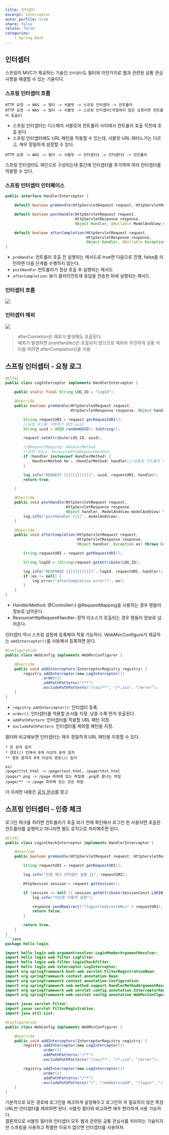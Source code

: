 ```yaml
---
title: 인터셉터
excerpt: Interceptor
autor_porfile: true
share: false
relate: false
categories:
    - Spring Boot
---
```


## 인터셉터
스프링이 MVC가 제공하는 기술인 `인터셉터`도 필터와 마찬가지로 웹과 관련된 공통 관심 사항을 해결할 수 있는 기술이다. 

### 스프링 인터셉터 흐름
```
HTTP 요청 -> WAS -> 필터 -> 서블릿 -> 스프링 인터셉터 -> 컨트롤러
HTTP 요청 -> WAS -> 필터 -> 서블릿 -> 스프링 인터셉터(적절하지 않은 요청이면 컨트롤러 호출X)
```
* 스프링 인터셉터는 디스패처 서블릿과 컨트롤러 사이에서 컨트롤러 호출 직전에 호출 된다.
* 스프링 인터셉터에도 URL 패턴을 적용할 수 있는데, 서블릿 URL 패터노가는 다르고, 매우 정밀하게 설정할 수 있다.

```
HTTP 요청 -> WAS -> 필터 -> 서블릿 -> 인터셉터1 -> 인터셉터2 -> 컨트롤러
```
스프링 인터셉터도 체인으로 구성되는데 중간에 인터셉터를 추가하여 여러 인터셉터를 적용할 수 있다.

### 스프링 인터셉터 인터페이스
```java
public interface HandlerInterceptor {

    default boolean preHandle(HttpServletRequest request, HttpServletResponse response, Object Handler) throws Eception{}

    default boolean postHandle(HttpServletRequest request, 
                               HttpServletResposne response, 
                               Object Handler, @Nullable ModelAndView modelAndView) throws Exception{}

    default boolean afterCompletion(HttpServletRequest request, 
                                    HttpServletResposne response, 
                                    Object Handler, @Nullable Exception ex) throws Exception{}
}
```
* `preHandle`: 컨트롤러 호출 전 실행되는 메서드로 true면 다음으로 진행, false를 리턴하면 다음 단계를 수행하지 않는다.
* `postHandle`: 컨트롤러가 정상 호출 후 실행되는 메서드
* `afterCompletion`: 뷰가 클라이언트에 응답을 전송한 뒤에 실행되는 메서드

### 인터셉터 흐름
<div><img src = "../../assets/images/blogImg/interceptor_flow.png"/></div>

### 인터셉터 예외
<div><img src = "../../assets/images/blogImg/interceptor_exception.png"/></div>

> afterComletion은 예외가 발생해도 호출된다.  
> 예외가 발생하면 postHandle()은 호출되지 않으므로 예외와 무관하게 공통 처리를 하려면 afterCompletion()을 사용


## 스프링 인터셉터 - 요청 로그
```java
@Slf4j
public class LogInterceptor implements HandlerInterceptor {

    public static final String LOG_ID = "logId";

    @Override
    public boolean preHandle(HttpServletRequest request, 
                             HttpServletResponse response, Object handler) throws Exception {

        String requestURI = request.getRequestURI();
        //요청 로그를 구분하기 위한 uuid
        String uuid = UUID.randomUUID().toString();

        request.setAttribute(LOG_ID, uuid);

        //@RequestMapping: HandlerMethod
        //정적 리소스: ResourceHttpRequestHandler
        if (handler instanceof HandlerMethod) {
            HandlerMethod hm = (HandlerMethod) handler;//호출할 컨트롤러 메서드의 모든 정보가 포함되어 있다.
        }

        log.info("REQUEST [{}][{}][{}]", uuid, requestURI, handler);
        return true;

    }

    @Override
    public void postHandle(HttpServletRequest request, 
                           HttpServletResponse response, 
                           Object handler, ModelAndView modelAndView) throws Exception {
        log.info("postHandler [{}]", modelAndView);
    }

    @Override
    public void afterCompletion(HttpServletRequest request, 
                                HttpServletResponse response, 
                                Object handler, Exception ex) throws Exception {

        String requestURI = request.getRequestURI();

        String logId = (String)request.getAttribute(LOG_ID);

        log.info("RESPONSE [{}][{}][{}]", logId, requestURI, handler);
        if (ex != null) {
            log.error("afterCompletion error!!", ex);
        }
    }
}
```

* HandlerMethod: @Controller나 @RequestMapping을 사용하는 경우 핸들러 정보로 넘어온다.
* ResourceHttpRequestHandler: 정적 리소스가 호출되는 경우 핸들러 정보로 넘어온다.

인터셉터 역시 스프링 설정에 등록해야 적용 가능하다. WebMvcConfigure가 제공하는 `addInterceptor()`를 사용해서 등록하면 된다.
```java
@Configuration
public class WebConfig implements WebMvcConfigurer {

    @Override
    public void addInterceptors(InterceptorRegistry registry) {
        registry.addInterceptor(new LogInterceptor())
                .order(1)
                .addPathPatterns("/**")
                .excludePathPatterns("/css/**", "/*.ico", "/error");
    }
}
```

* `registry.addInterceptor()`: 인터셉터 등록.
* `order()`: 인터셉터를 적용할 순서를 지정. 낮을 수록 먼저 호출된다.
* `addPathPattern`: 인터셉터를 적용할 URL 패턴 지정.
* `excludePathPattern`: 인터셉터를 제외할 패턴을 지정.

필터와 비교해보면 인터셉터는 매우 정밀하게 URL 패턴을 지정할 수 있다.
```
? 한 문자 일치
* 경로(/) 안에서 0개 이상의 문자 일치
** 경로 끝까지 0개 이상의 경로(/) 일치

ex)
/page/t?st.html -> /page/test.html, /page/tXst.html
/page/*.png -> /page 하위에 있는 파일중 .png로 끝나는 파일
/page/** -> /page 하위에 있는 모든 파일
```
더 자세한 내용은 [공식 문서](https://docs.spring.io/spring-framework/docs/current/javadoc-api/org/springframework/web/util/pattern/PathPattern.html)를 참고

## 스프링 인터셉터 - 인증 체크
로그인 체크를 하려면 컨트롤러가 호출 되기 전에 확인해서 로그인 한 사용자면 호출한 컨트롤러를 실행하고 아니라면 별도 로직으로 처리해주면 된다.
```java
@Slf4j
public class LoginCheckInterceptor implements HandlerInterceptor {

    @Override
    public boolean preHandle(HttpServletRequest request, HttpServletResponse response, Object handler) throws Exception {

        String requestURI = request.getRequestURI();

        log.info("인증 체크 인터셉터 실행 {}", requestURI);

        HttpSession session = request.getSession();

        if (session == null || session.getAttribute(SessionConst.LOGIN_MEMBER) == null) {
            log.info("미인증 사용자 요청");

            response.sendRedirect("/login?redirectURL=" + requestURI);
            return false;
        }

        return true;
    }
}
```java
package hello.login;

import hello.login.web.argumentresolver.LoginMemberArgumentResolver;
import hello.login.web.filter.LogFilter;
import hello.login.web.filter.LoginCheckFilter;
import hello.login.web.interceptor.LogInterceptor;
import org.springframework.boot.web.servlet.FilterRegistrationBean;
import org.springframework.context.annotation.Bean;
import org.springframework.context.annotation.Configuration;
import org.springframework.web.method.support.HandlerMethodArgumentResolver;
import org.springframework.web.servlet.config.annotation.InterceptorRegistry;
import org.springframework.web.servlet.config.annotation.WebMvcConfigurer;

import javax.servlet.Filter;
import javax.servlet.FilterRegistration;
import java.util.List;

@Configuration
public class WebConfig implements WebMvcConfigurer {

    @Override
    public void addInterceptors(InterceptorRegistry registry) {
        registry.addInterceptor(new LogInterceptor())
                .order(1)
                .addPathPatterns("/**")
                .excludePathPatterns("/css/**", "/*.ico", "/error");

        registry.addInterceptor(new LogInterceptor())
                .order(2)
                .addPathPatterns("/**")
                .excludePathPatterns("/", "/members/add", "/login", "/logout", "/css/**", "/*.ico", "/error");
    }
}
```

기본적으로 모든 경로에 로그인을 체크하게 설정해두고 로그인이 꼭 필요하지 않은 특정 URL만 인터셉터를 제외하면 된다. 서블릿 필터와 비교하면 매우 편리하게 사용 가능하다.  
결론적으로 서블릿 필터와 인터셉터 모두 웹과 관련된 공통 관심사를 처리하는 기술이지만 스프링을 사용하고 특별한 이유가 없으면 인터셉터를 사용하자.
